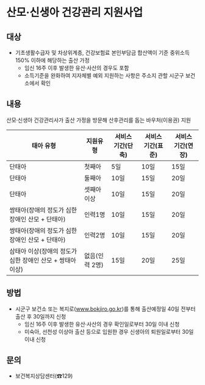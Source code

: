 # 산모·신생아 건강관리 지원사업

## 대상
- 기초생활수급자 및 차상위계층, 건강보험료 본인부담금 합산액이 기준 중위소득 150% 이하에 해당하는 출산 가정
  - 임신 16주 이후 발생한 유산·사산의 경우도 포함
  - 소득기준을 완화하여 지자체별 예외 지원하는 사항은 주소지 관할 시군구 보건소에서 확인

## 내용
산모·신생아 건강관리사가 출산 가정을 방문해 산후관리를 돕는 바우처(이용권) 지원

| 태아 유형 | 지원유형 | 서비스 기간(단축) | 서비스 기간(표준) | 서비스 기간(연장) |
|---|---|---|---|---|
| 단태아 | 첫째아 | 5일 | 10일 | 15일 |
| 단태아 | 둘째아 | 10일 | 15일 | 20일 |
| 단태아 | 셋째아 이상 | 10일 | 15일 | 20일 |
| 쌍태아(장애의 정도가 심한 장애인 산모 + 단태아) | 인력1명 | 10일 | 15일 | 20일 |
| 쌍태아(장애의 정도가 심한 장애인 산모 + 단태아) | 인력2명 | 10일 | 15일 | 20일 |
| 삼태아 이상(장애의 정도가 심한 장애인 산모 + 쌍태아 이상) | 없음(인력 2명) | 15일 | 20일 | 25일 |

## 방법
- 시군구 보건소 또는 복지로(www.bokjiro.go.kr)를 통해 출산예정일 40일 전부터 출산 후 30일까지 신청
  - 임신 16주 이후 발생한 유산·사산의 경우 확인일로부터 30일 이내 신청
  - 미숙아, 선천성 이상아 출산 등으로 입원한 경우 신생아의 퇴원일로부터 30일 이내 신청

## 문의
- 보건복지상담센터(☎129)
